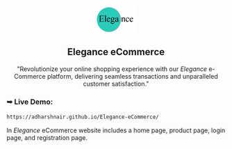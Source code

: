 <div align="center">
 <img width="90" height="60" src="logo.png" alt="logo">
 <h2 align="center">Elegance eCommerce</h2>
  
  "Revolutionize your online shopping experience with our *Elegance* e-Commerce platform, delivering seamless transactions and unparalleled customer satisfaction."

</div>

### ➥ Live Demo:

```bash
https://adharshnair.github.io/Elegance-eCommerce/
```

In *Elegance* eCommerce website includes a home page, product page, login page, and registration page.
